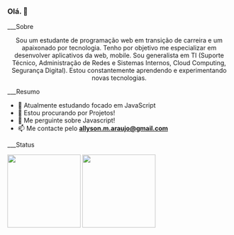### Olá. 👋

___Sobre

<p align="center">
Sou um estudante de programação web em transição de carreira e um apaixonado por tecnologia. Tenho por objetivo me especializar em desenvolver aplicativos da web, mobile. Sou generalista em TI (Suporte Técnico, Administração de Redes e Sistemas Internos, Cloud Computing, Segurança Digital). Estou constantemente aprendendo e experimentando novas tecnologias. 
</p>

<div>
___Resumo
    
- 🌱 Atualmente estudando focado em JavaScript
- 🤔 Estou procurando por Projetos!
- 💬 Me perguinte sobre Javascript!
- 📫 Me contacte pelo **allyson.m.araujo@gmail.com**

___Status
<div>
    <img height="165em" src="https://github-readme-stats.vercel.app/api?username=allysonmaraujo&show_icons=true&theme=material-palenight&include_all_commits=true"/>
    <img height="165em" src="https://github-readme-stats.vercel.app/api/top-langs/?username=allysonmaraujo&layout=compact&langs_count=7&theme=material-palenight"/>
</div>
